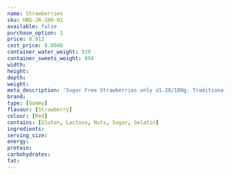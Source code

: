 ```yaml
---
name: Strawberries
sku: HBG-JR-100-01
available: false
purchase_option: 1
price: 0.012
cost_price: 0.0048
container_water_weight: 919
container_sweets_weight: 894
width: 
height: 
depth: 
weight: 
meta_description: 'Sugar Free Strawberries only ú1.20/100g. Traditional sweets and more only Humbugs Confectionery Store. Specialists in satisfying your sweet tooth!'
brand: 
type: [Gummy]
flavour: [Strawberry]
colour: [Red]
contains: [Gluten, Lactose, Nuts, Sugar, Gelatin]
ingredients: 
serving_size: 
energy: 
protein: 
carbohydrates: 
fat: 
---
```

